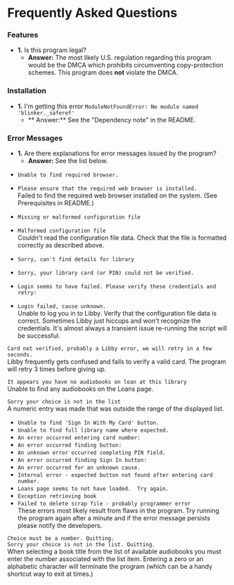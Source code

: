 # Frequently Asked Questions

### Features

- **1.** Is this program legal?
  - **Answer:** The most likely U.S. regulation regarding this program would be the DMCA which prohibits circumventing copy-protection schemes. This program does **not** violate the DMCA.

### Installation
- **1.** I'm getting this error `ModuleNotFoundError: No module named 'blinker._saferef'`
  - ** Answer:** See the "Dependency note" in the README.

### Error Messages

- **1.** Are there explanations for error messages issued by the program?
  - **Answer:** See the list below.


* `Unable to find required browser.`
* `Please ensure that the required web browser is installed.`  
Failed to find the required web browser installed on the system. (See Prerequisites in README.)


* `Missing or malformed configuration file`
* `Malformed configuration file`  
Couldn't read the configuration file data. Check that the file is formatted correctly as described above.

* `Sorry, can't find details for library`
* `Sorry, your library card (or PIN) could not be verified.`
* `Login seems to have failed. Please verify these credentials and retry:`
* `Login failed, cause unknown.`  
Unable to log you in to Libby.  Verify that the configuration file data is correct.  Sometimes Libby just hiccups and won't recognize the credentials.  It's almost always a transient issue re-running the script will be successful. 

```Card not verified, probably a Libby error, we will retry in a few seconds.```  
Libby frequently gets confused and fails to verify a valid card.  The program will retry 3 times before giving up.

```It appears you have no audiobooks on loan at this library```   
Unable to find any audiobooks on the Loans page.  

```Sorry your choice is not in the list```  
A numeric entry was made that was outside the range of the displayed list.

* `Unable to find 'Sign In With My Card' button.`
* `Unable to find full library name where expected.`
* `An error occurred entering card number:`
* `An error occurred finding button:`
* `An unknown error occurred completing PIN field.`
* `An error occurred finding Sign In button:`
* `An error occurred for an unknown cause.` 
* `Internal error - expected button not found after entering card number.`
* `Loans page seems to not have loaded.  Try again.`
* `Exception retrieving book`
* `Failed to delete scrap file - probably programmer error`  
These errors most likely result from flaws in the program.  Try running the program again after a minute and if the error message persists please notify the developers. 

`Choice must be a number. Quitting.`  
`Sorry your choice is not in the list. Quitting.`  
When selecting a book title from the list of available audiobooks you must enter the number associated with the list item.  Entering a zero or an alphabetic character will terminate the program (which can be a handy shortcut way to exit at times.)
